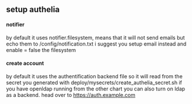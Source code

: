 ## setup authelia

#### notifier
by default it uses notifier.filesystem, means that it will not send emails but echo them to  /config/notification.txt i suggest you setup email instead and enable = false the filesystem


#### create account
by default it uses the authentification backend file so it will read from the secret you generated with deploy/mysecrets/create_authelia_secret.sh if you have openldap running from the other chart you can also turn on ldap as a backend.
head over to https://auth.example.com
